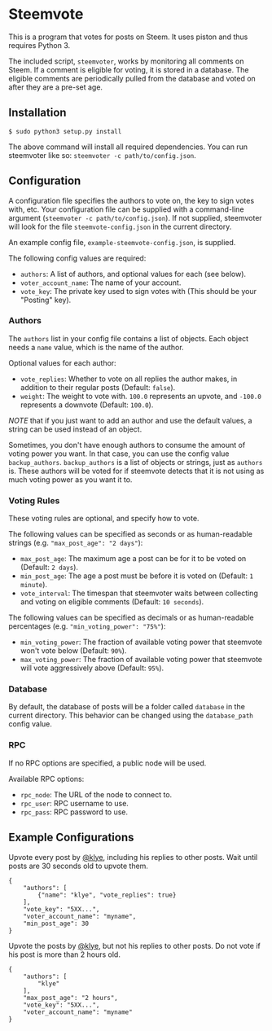 # Steemvote

This is a program that votes for posts on Steem. It uses piston and thus requires Python 3.

The included script, `steemvoter`, works by monitoring all comments on Steem.
If a comment is eligible for voting, it is stored in a database. The eligible comments
are periodically pulled from the database and voted on after they are a pre-set age.

## Installation

```
$ sudo python3 setup.py install
```

The above command will install all required dependencies.
You can run steemvoter like so: `steemvoter -c path/to/config.json`.

## Configuration

A configuration file specifies the authors to vote on, the key to sign votes with, etc.
Your configuration file can be supplied with a command-line argument (`steemvoter -c path/to/config.json`).
If not supplied, steemvoter will look for the file `steemvote-config.json` in the current directory.

An example config file, `example-steemvote-config.json`, is supplied.

The following config values are required:

- `authors`: A list of authors, and optional values for each (see below).
- `voter_account_name`: The name of your account.
- `vote_key`: The private key used to sign votes with (This should be your "Posting" key).

### Authors

The `authors` list in your config file contains a list of objects.
Each object needs a `name` value, which is the name of the author.

Optional values for each author:

- `vote_replies`: Whether to vote on all replies the author makes, in addition to their regular posts (Default: `false`).
- `weight`: The weight to vote with. `100.0` represents an upvote, and `-100.0` represents a downvote (Default: `100.0`).

*NOTE* that if you just want to add an author and use the default values, a string can be used instead of an object.

Sometimes, you don't have enough authors to consume the amount of voting power you want. In that case, you
can use the config value `backup_authors`. `backup_authors` is a list of objects or strings, just as `authors` is.
These authors will be voted for if steemvote detects that it is not using as much voting power as you want it to.

### Voting Rules

These voting rules are optional, and specify how to vote.

The following values can be specified as seconds or as human-readable strings (e.g. `"max_post_age": "2 days"`):

- `max_post_age`: The maximum age a post can be for it to be voted on (Default: `2 days`).
- `min_post_age`: The age a post must be before it is voted on (Default: `1 minute`).
- `vote_interval`: The timespan that steemvoter waits between collecting and voting on eligible comments (Default: `10 seconds`).

The following values can be specified as decimals or as human-readable percentages (e.g. `"min_voting_power": "75%"`):

- `min_voting_power`: The fraction of available voting power that steemvote won't vote below (Default: `90%`).
- `max_voting_power`: The fraction of available voting power that steemvote will vote aggressively above (Default: `95%`).

### Database

By default, the database of posts will be a folder called `database` in the current directory.
This behavior can be changed using the `database_path` config value.

### RPC

If no RPC options are specified, a public node will be used.

Available RPC options:

- `rpc_node`: The URL of the node to connect to.
- `rpc_user`: RPC username to use.
- `rpc_pass`: RPC password to use.

## Example Configurations

Upvote every post by [@klye](http://steemit.com/@klye), including his replies to other posts.
Wait until posts are 30 seconds old to upvote them.

```
{
    "authors": [
        {"name": "klye", "vote_replies": true}
    ],
    "vote_key": "5XX...",
    "voter_account_name": "myname",
    "min_post_age": 30
}
```

Upvote the posts by [@klye](http://steemit.com/@klye), but not his replies to other posts.
Do not vote if his post is more than 2 hours old.

```
{
    "authors": [
        "klye"
    ],
    "max_post_age": "2 hours",
    "vote_key": "5XX...",
    "voter_account_name": "myname"
}
```
